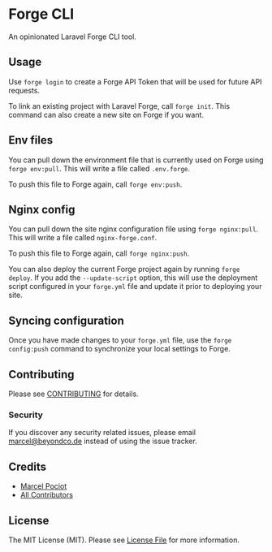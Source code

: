# Forge CLI

An opinionated Laravel Forge CLI tool.

## Usage

Use `forge login` to create a Forge API Token that will be used for future API requests.

To link an existing project with Laravel Forge, call `forge init`.
This command can also create a new site on Forge if you want.

## Env files
 You can pull down the environment file that is currently used on Forge using `forge env:pull`.
 This will write a file called `.env.forge`.
 
 To push this file to Forge again, call `forge env:push`.
 
 ## Nginx config
You can pull down the site nginx configuration file using `forge nginx:pull`.
This will write a file called `nginx-forge.conf`.

To push this file to Forge again, call `forge nginx:push`.
 
 You can also deploy the current Forge project again by running `forge deploy`.
 If you add the `--update-script` option, this will use the deployment script configured in your `forge.yml` file and update it prior to deploying your site.

## Syncing configuration

Once you have made changes to your `forge.yml` file, use the `forge config:push`
command to synchronize your local settings to Forge.

## Contributing

Please see [CONTRIBUTING](CONTRIBUTING.md) for details.

### Security

If you discover any security related issues, please email marcel@beyondco.de instead of using the issue tracker.

## Credits

- [Marcel Pociot](https://github.com/mpociot)
- [All Contributors](../../contributors)

## License

The MIT License (MIT). Please see [License File](LICENSE.md) for more information.
